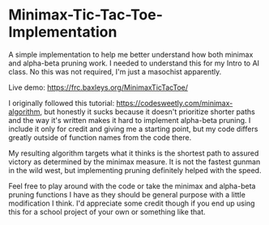 # Minimax-Tic-Tac-Toe-Implementation
A simple implementation to help me better understand how both minimax and alpha-beta pruning work. I needed to understand this for my Intro to AI class. No this was not required, I'm just a masochist apparently.

Live demo: https://frc.baxleys.org/MinimaxTicTacToe/

I originally followed this tutorial: https://codesweetly.com/minimax-algorithm, but honestly it sucks because it doesn't prioritize shorter paths and the way it's written makes it hard to implement alpha-beta pruning.
I include it only for credit and giving me a starting point, but my code differs greatly outside of function names from the code there.

My resulting algorithm targets what it thinks is the shortest path to assured victory as determined by the minimax measure.
It is not the fastest gunman in the wild west, but implementing pruning definitely helped with the speed.

Feel free to play around with the code or take the minimax and alpha-beta pruning functions I have as they should be general purpose with a little modification I think.
I'd appreciate some credit though if you end up using this for a school project of your own or something like that. 
